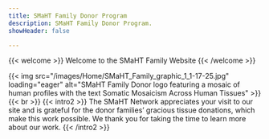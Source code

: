 ```yaml
---
title: SMaHT Family Donor Program
description: SMaHT Family Donor Program.
showHeader: false

---
```


{{< welcome >}}
Welcome to the SMaHT Family Website
{{< /welcome >}}

{{< img src="/images/Home/SMaHT_Family_graphic_1_1-17-25.jpg" loading="eager" alt="SMaHT Family Donor logo featuring a mosaic of human profiles with the text Somatic Mosaicism Across Human Tissues" >}}
{{< br >}}
{{< intro2 >}}
The SMaHT Network appreciates your visit to our site and is grateful for the donor families’ gracious tissue donations, which make this work possible. We thank you for taking the time to learn more about our work.
{{< /intro2 >}}
